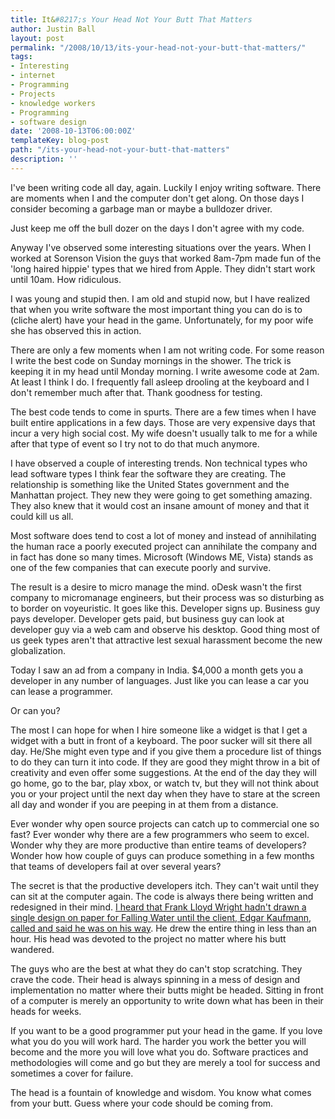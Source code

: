 ```yaml
---
title: It&#8217;s Your Head Not Your Butt That Matters
author: Justin Ball
layout: post
permalink: "/2008/10/13/its-your-head-not-your-butt-that-matters/"
tags:
- Interesting
- internet
- Programming
- Projects
- knowledge workers
- Programming
- software design
date: '2008-10-13T06:00:00Z'
templateKey: blog-post
path: "/its-your-head-not-your-butt-that-matters"
description: ''
---
```


I've been writing code all day, again. Luckily I enjoy writing software. There are moments when I and the computer don't get along. On those days I consider becoming a garbage man or maybe a bulldozer driver.

Just keep me off the bull dozer on the days I don't agree with my code.

Anyway I've observed some interesting situations over the years. When I worked at Sorenson Vision the guys that worked 8am-7pm made fun of the 'long haired hippie' types that we hired from Apple. They didn't start work until 10am. How ridiculous.

I was young and stupid then. I am old and stupid now, but I have realized that when you write software the most important thing you can do is to (cliche alert) have your head in the game. Unfortunately, for my poor wife she has observed this in action.

There are only a few moments when I am not writing code. For some reason I write the best code on Sunday mornings in the shower. The trick is keeping it in my head until Monday morning. I write awesome code at 2am. At least I think I do. I frequently fall asleep drooling at the keyboard and I don't remember much after that. Thank goodness for testing.

The best code tends to come in spurts. There are a few times when I have built entire applications in a few days. Those are very expensive days that incur a very high social cost. My wife doesn't usually talk to me for a while after that type of event so I try not to do that much anymore.

I have observed a couple of interesting trends. Non technical types who lead software types I think fear the software they are creating. The relationship is something like the United States government and the Manhattan project. They new they were going to get something amazing. They also knew that it would cost an insane amount of money and that it could kill us all.

Most software does tend to cost a lot of money and instead of annihilating the human race a poorly executed project can annihilate the company and in fact has done so many times. Microsoft (Windows ME, Vista) stands as one of the few companies that can execute poorly and survive.

The result is a desire to micro manage the mind. oDesk wasn't the first company to micromanage engineers, but their process was so disturbing as to border on voyeuristic. It goes like this. Developer signs up. Business guy pays developer. Developer gets paid, but business guy can look at developer guy via a web cam and observe his desktop. Good thing most of us geek types aren't that attractive lest sexual harassment become the new globalization.

Today I saw an ad from a company in India. $4,000 a month gets you a developer in any number of languages. Just like you can lease a car you can lease a programmer.

Or can you?

The most I can hope for when I hire someone like a widget is that I get a widget with a butt in front of a keyboard. The poor sucker will sit there all day. He/She might even type and if you give them a procedure list of things to do they can turn it into code. If they are good they might throw in a bit of creativity and even offer some suggestions. At the end of the day they will go home, go to the bar, play xbox, or watch tv, but they will not think about you or your project until the next day when they have to stare at the screen all day and wonder if you are peeping in at them from a distance.

Ever wonder why open source projects can catch up to commercial one so fast? Ever wonder why there are a few programmers who seem to excel. Wonder why they are more productive than entire teams of developers? Wonder how how couple of guys can produce something in a few months that teams of developers fail at over several years?

The secret is that the productive developers itch. They can't wait until they can sit at the computer again. The code is always there being written and redesigned in their mind. [I heard that Frank Lloyd Wright hadn't drawn a single design on paper for Falling Water until the client, Edgar Kaufmann, called and said he was on his way][1]. He drew the entire thing in less than an hour. His head was devoted to the project no matter where his butt wandered.

 [1]: http://www.wpconline.org/fallingwater/building/chronology.htm

The guys who are the best at what they do can't stop scratching. They crave the code. Their head is always spinning in a mess of design and implementation no matter where their butts might be headed. Sitting in front of a computer is merely an opportunity to write down what has been in their heads for weeks.

If you want to be a good programmer put your head in the game. If you love what you do you will work hard. The harder you work the better you will become and the more you will love what you do. Software practices and methodologies will come and go but they are merely a tool for success and sometimes a cover for failure.

The head is a fountain of knowledge and wisdom. You know what comes from your butt. Guess where your code should be coming from.
